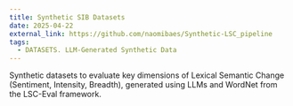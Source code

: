 ```yaml
---
title: Synthetic SIB Datasets
date: 2025-04-22
external_link: https://github.com/naomibaes/Synthetic-LSC_pipeline
tags:
  - DATASETS. LLM-Generated Synthetic Data
---
```


Synthetic datasets to evaluate key dimensions of Lexical Semantic Change (Sentiment, Intensity, Breadth), generated using LLMs and WordNet from the LSC-Eval framework.

<!--more-->
